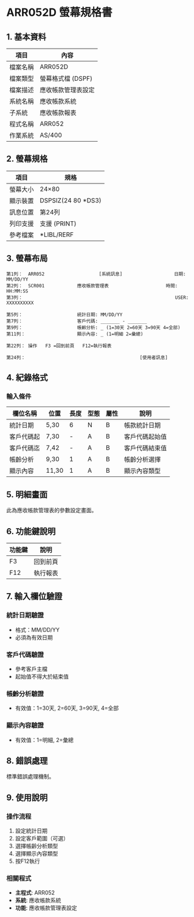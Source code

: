 # ARR052D 螢幕規格書

## 1. 基本資料

| 項目 | 內容 |
|------|------|
| 檔案名稱 | ARR052D |
| 檔案類型 | 螢幕格式檔 (DSPF) |
| 檔案描述 | 應收帳款管理表設定 |
| 系統名稱 | 應收帳款系統 |
| 子系統 | 應收帳款報表 |
| 程式名稱 | ARR052 |
| 作業系統 | AS/400 |

## 2. 螢幕規格

| 項目 | 規格 |
|------|------|
| 螢幕大小 | 24×80 |
| 顯示裝置 | DSPSIZ(24 80 *DS3) |
| 訊息位置 | 第24列 |
| 列印支援 | 支援 (PRINT) |
| 參考檔案 | *LIBL/RERF |

## 3. 螢幕布局

```
第1列：  ARR052                    [系統訊息]                   日期: MM/DD/YY
第2列：  SCR001            應收帳款管理表                     時間: HH:MM:SS
第3列：                                                        USER: XXXXXXXXXX

第5列：                    統計日期: MM/DD/YY
第7列：                    客戶代碼: _______ - _______
第9列：                    帳齡分析: _ (1=30天 2=60天 3=90天 4=全部)
第11列：                   顯示內容: _ (1=明細 2=彙總)

第22列： 操作   F3 =回到前頁   F12=執行報表

第24列：                                          [使用者訊息]
```

## 4. 紀錄格式

### 輸入條件

| 欄位名稱 | 位置 | 長度 | 型態 | 屬性 | 說明 |
|----------|------|------|------|------|------|
| 統計日期 | 5,30 | 6 | N | B | 帳款統計日期 |
| 客戶代碼起 | 7,30 | - | A | B | 客戶代碼起始值 |
| 客戶代碼迄 | 7,42 | - | A | B | 客戶代碼結束值 |
| 帳齡分析 | 9,30 | 1 | A | B | 帳齡分析選擇 |
| 顯示內容 | 11,30 | 1 | A | B | 顯示內容類型 |

## 5. 明細畫面

此為應收帳款管理表的參數設定畫面。

## 6. 功能鍵說明

| 功能鍵 | 說明 |
|--------|------|
| F3 | 回到前頁 |
| F12 | 執行報表 |

## 7. 輸入欄位驗證

### 統計日期驗證
- 格式：MM/DD/YY
- 必須為有效日期

### 客戶代碼驗證
- 參考客戶主檔
- 起始值不得大於結束值

### 帳齡分析驗證
- 有效值：1=30天, 2=60天, 3=90天, 4=全部

### 顯示內容驗證
- 有效值：1=明細, 2=彙總

## 8. 錯誤處理

標準錯誤處理機制。

## 9. 使用說明

### 操作流程
1. 設定統計日期
2. 設定客戶範圍（可選）
3. 選擇帳齡分析類型
4. 選擇顯示內容類型
5. 按F12執行

### 相關程式
- **主程式**: ARR052
- **系統**: 應收帳款系統
- **功能**: 應收帳款管理表設定 